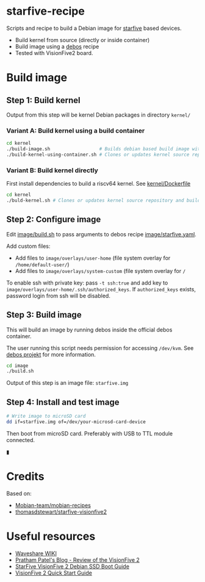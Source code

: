 # starfive-recipe

Scripts and recipe to build a Debian image for [starfive](https://www.starfivetech.com/en) based devices.

- Build kernel from source (directly or inside container)
- Build image using a [debos](https://github.com/go-debos/debos) recipe
- Tested with VisionFive2 board.

# Build image

## Step 1: Build kernel

Output from this step will be kernel Debian packages in directory `kernel/`

### Variant A: Build kernel using a build container

```bash
cd kernel
./build-image.sh                  # Builds debian based build image with all dependencies to build a riscv64 kernel
./build-kernel-using-container.sh # Clones or updates kernel source repository and builds kernel
```

### Variant B: Build kernel directly

First install dependencies to build a riscv64 kernel. See [kernel/Dockerfile](kernel/Dockerfile)

```bash
cd kernel
./buld-kernel.sh # Clones or updates kernel source repository and builds kernel
```

## Step 2: Configure image

Edit [image/build.sh](image/build.sh) to pass arguments to debos recipe [image/starfive.yaml](image/starfive.yaml).

Add custom files:
- Add files to `image/overlays/user-home` (file system overlay for `/home/default-user/`)
- Add files to `image/overlays/system-custom` (file system overlay for `/`

To enable ssh with private key: pass `-t ssh:true` and
add key to `image/overlays/user-home/.ssh/authorized_keys`.
If `authorized_keys` exists, password login from ssh will be disabled.

## Step 3: Build image

This will build an image by running debos inside the official debos container.

The user running this script needs permission for accessing `/dev/kvm`.
See [debos projekt](https://github.com/go-debos/debos) for more information.

```bash
cd image
./build.sh
```

Output of this step is an image file: `starfive.img`

## Step 4: Install and test image

```bash
# Write image to microSD card
dd if=starfive.img of=/dev/your-microsd-card-device
```

Then boot from microSD card. Preferably with USB to TTL module connected.

▮

# Credits

Based on:
- [Mobian-team/mobian-recipes](https://salsa.debian.org/Mobian-team/mobian-recipes)
- [thomasdstewart/starfive-visionfive2](https://github.com/thomasdstewart/starfive-visionfive2)

# Useful resources

- [Waveshare WIKI](https://www.waveshare.com/wiki/VisionFive2)
- [Pratham Patel's Blog -  Review of the VisionFive 2](https://blog.thefossguy.com/posts/visionfive-2-initial-review/)
- [StarFive VisionFive 2 Debian SSD Boot Guide](https://jamesachambers.com/starfive-visionfive-2-debian-ssd-boot-guide/)
- [VisionFive 2 Quick Start Guide](https://doc-en.rvspace.org/VisionFive2/PDF/VisionFive2_QSG.pdf)

